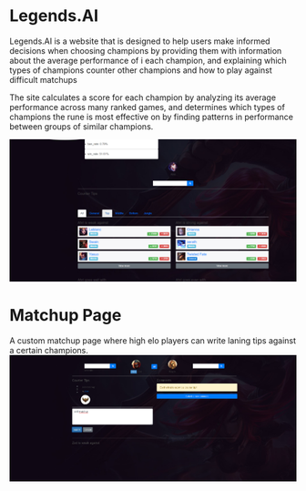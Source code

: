 
# Legends.AI



 Legends.AI  is a website that is designed to help users make informed decisions when choosing champions by providing them with information about the average performance of i each champion, and explaining which types of champions counter other champions and how to play against difficult matchups

The site calculates a score for each champion by analyzing its average performance across many ranked games, and determines which types of champions the rune is most effective on by finding patterns in performance between groups of similar champions.



![alt text](image2.png)
# Matchup Page 


A custom matchup page where high elo players can write laning tips against a certain champions. 
![alt text](img.png)
